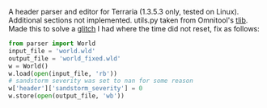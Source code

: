 A header parser and editor for Terraria (1.3.5.3 only, tested on Linux). Additional sections not implemented. utils.py taken from Omnitool's [tlib](https://github.com/Berserker66/omnitool/blob/master/omnitool/tlib.py). Made this to solve a [glitch](https://forums.terraria.org/index.php?threads/time-and-background-glitch-1-3-5-3-linux-mint-18-2.86085/) I had where the time did not reset, fix as follows:
```python
from parser import World
input_file = 'world.wld'
output_file = 'world_fixed.wld'
w = World()
w.load(open(input_file, 'rb'))
# sandstorm severity was set to nan for some reason
w['header']['sandstorm_severity'] = 0
w.store(open(output_file, 'wb'))
```
